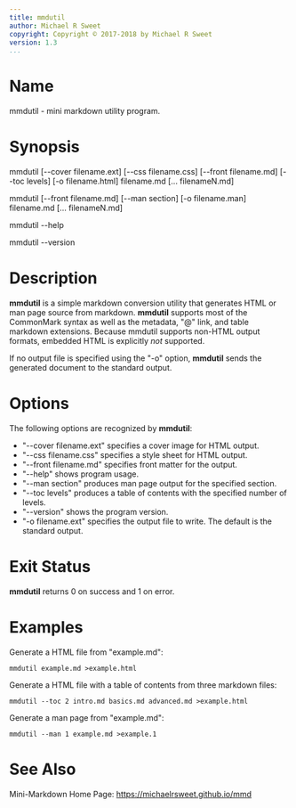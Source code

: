 ```yaml
---
title: mmdutil
author: Michael R Sweet
copyright: Copyright © 2017-2018 by Michael R Sweet
version: 1.3
...
```


# Name

mmdutil - mini markdown utility program.


# Synopsis

mmdutil \[--cover filename.ext\] \[--css filename.css\] \[--front filename.md\] \[--toc levels\] \[-o filename.html\] filename.md \[... filenameN.md\]

mmdutil \[--front filename.md\] \[--man section\] \[-o filename.man\] filename.md \[... filenameN.md\]

mmdutil --help

mmdutil --version


# Description

**mmdutil** is a simple markdown conversion utility that generates HTML or man
page source from markdown.  **mmdutil** supports most of the CommonMark syntax
as well as the metadata, "@" link, and table markdown extensions.  Because
mmdutil supports non-HTML output formats, embedded HTML is explicitly *not* supported.

If no output file is specified using the "-o" option, **mmdutil** sends the
generated document to the standard output.


# Options

The following options are recognized by **mmdutil**:

- "--cover filename.ext" specifies a cover image for HTML output.
- "--css filename.css" specifies a style sheet for HTML output.
- "--front filename.md" specifies front matter for the output.
- "--help" shows program usage.
- "--man section" produces man page output for the specified section.
- "--toc levels" produces a table of contents with the specified number of
  levels.
- "--version" shows the program version.
- "-o filename.ext" specifies the output file to write.  The default is the
  standard output.


# Exit Status

**mmdutil** returns 0 on success and 1 on error.


# Examples

Generate a HTML file from "example.md":

    mmdutil example.md >example.html

Generate a HTML file with a table of contents from three markdown files:

    mmdutil --toc 2 intro.md basics.md advanced.md >example.html

Generate a man page from "example.md":

    mmdutil --man 1 example.md >example.1


# See Also

Mini-Markdown Home Page: https://michaelrsweet.github.io/mmd
